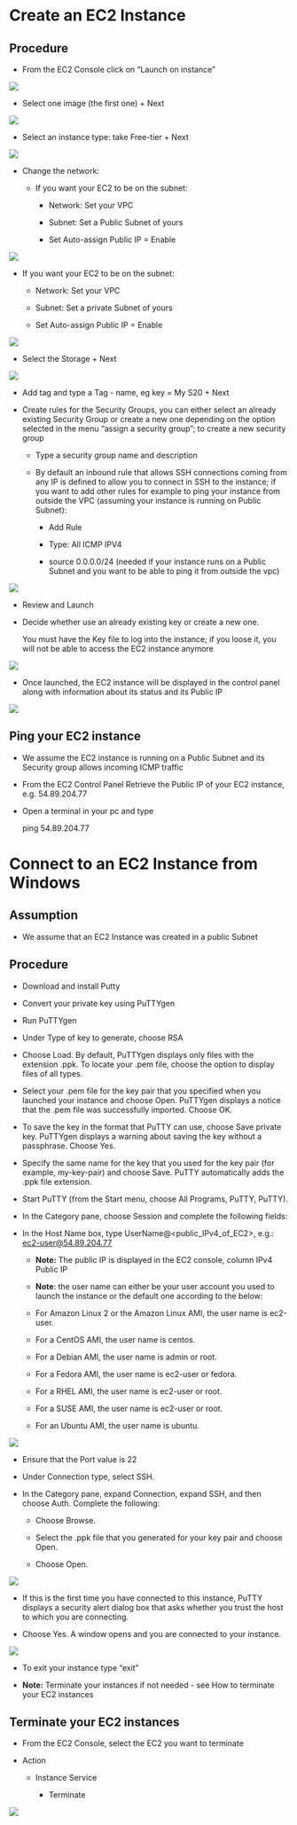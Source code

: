 # Create an EC2 Instance 

## Procedure

  - From the EC2 Console click on “Launch on instance”

![](.//media/image1.png)

  - Select one image (the first one) + Next

![](.//media/image2.png)

  - Select an instance type: take Free-tier + Next

![](.//media/image3.png)

  - Change the network:
    
      - If you want your EC2 to be on the subnet:
        
          - Network: Set your VPC
        
          - Subnet: Set a Public Subnet of yours
        
          - Set Auto-assign Public IP = Enable

![](.//media/image4.png)

  - If you want your EC2 to be on the subnet:
    
      - Network: Set your VPC
    
      - Subnet: Set a private Subnet of yours
    
      - Set Auto-assign Public IP = Enable

![](.//media/image5.png)

  - Select the Storage + Next

![](.//media/image6.png)

  - Add tag and type a Tag - name, eg key = My S20 + Next

  - Create rules for the Security Groups, you can either select an
    already existing Security Group or create a new one depending on the
    option selected in the menu “assign a security group”; to create a
    new security group
    
      - Type a security group name and description
    
      - By default an inbound rule that allows SSH connections coming
        from any IP is defined to allow you to connect in SSH to the
        instance; if you want to add other rules for example to ping
        your instance from outside the VPC (assuming your instance is
        running on Public Subnet):
        
          - Add Rule
        
          - Type: All ICMP IPV4
        
          - source 0.0.0.0/24 (needed if your instance runs on a Public
            Subnet and you want to be able to ping it from outside the
            vpc)

![](.//media/image7.png)

  - Review and Launch

  - Decide whether use an already existing key or create a new one.
    
    You must have the Key file to log into the instance; if you loose
    it, you will not be able to access the EC2 instance anymore

![](.//media/image8.png)

  - Once launched, the EC2 instance will be displayed in the control
    panel along with information about its status and its Public IP

![](.//media/image9.png)

## Ping your EC2 instance

  - We assume the EC2 instance is running on a Public Subnet and its
    Security group allows incoming ICMP traffic

  - From the EC2 Control Panel Retrieve the Public IP of your EC2
    instance, e.g. 54.89.204.77

  - Open a terminal in your pc and type
    
    ping 54.89.204.77

# Connect to an EC2 Instance from Windows

## Assumption

  - We assume that an EC2 Instance was created in a public Subnet

## Procedure

  - Download and install Putty

  - Convert your private key using PuTTYgen

  - Run PuTTYgen

  - Under Type of key to generate, choose RSA

  - Choose Load. By default, PuTTYgen displays only files with the
    extension .ppk. To locate your .pem file, choose the option to
    display files of all types.

  - Select your .pem file for the key pair that you specified when you
    launched your instance and choose Open. PuTTYgen displays a notice
    that the .pem file was successfully imported. Choose OK.

  - To save the key in the format that PuTTY can use, choose Save
    private key. PuTTYgen displays a warning about saving the key
    without a passphrase. Choose Yes.

  - Specify the same name for the key that you used for the key pair
    (for example, my-key-pair) and choose Save. PuTTY automatically adds
    the .ppk file extension.

  - Start PuTTY (from the Start menu, choose All Programs, PuTTY,
    PuTTY).

  - In the Category pane, choose Session and complete the following
    fields:

  - In the Host Name box, type UserName@\<public\_IPv4\_of\_EC2\>, e.g.:
    ec2-user@54.89.204.77
    
      - **Note:** The public IP is displayed in the EC2 console, column
        IPv4 Public IP
    
      - **Note**: the user name can either be your user account you used
        to launch the instance or the default one according to the
        below:
    
      - For Amazon Linux 2 or the Amazon Linux AMI, the user name is
        ec2-user.
    
      - For a CentOS AMI, the user name is centos.
    
      - For a Debian AMI, the user name is admin or root.
    
      - For a Fedora AMI, the user name is ec2-user or fedora.
    
      - For a RHEL AMI, the user name is ec2-user or root.
    
      - For a SUSE AMI, the user name is ec2-user or root.
    
      - For an Ubuntu AMI, the user name is ubuntu.

![](.//media/image10.png)

  - Ensure that the Port value is 22

  - Under Connection type, select SSH.

  - In the Category pane, expand Connection, expand SSH, and then choose
    Auth. Complete the following:
    
      - Choose Browse.
    
      - Select the .ppk file that you generated for your key pair and
        choose Open.
    
      - Choose Open.

![](.//media/image11.png)

  - If this is the first time you have connected to this instance, PuTTY
    displays a security alert dialog box that asks whether you trust the
    host to which you are connecting.

  - Choose Yes. A window opens and you are connected to your instance.

![](.//media/image12.png)

  - To exit your instance type “exit”

  - **Note:** Terminate your instances if not needed - see How to
    terminate your EC2 instances

## 

## Terminate your EC2 instances

  - From the EC2 Console, select the EC2 you want to terminate

  - Action
    
      - Instance Service
        
          - Terminate

![](.//media/image13.png)

## 


